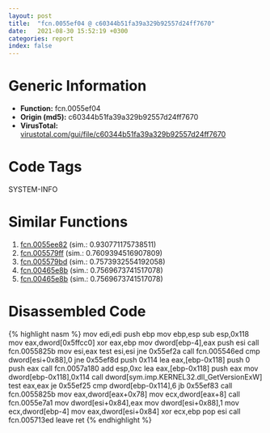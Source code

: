 ```yaml
---
layout: post
title:  "fcn.0055ef04 @ c60344b51fa39a329b92557d24ff7670"
date:   2021-08-30 15:52:19 +0300
categories: report
index: false
---
```


# Generic Information
- **Function:** fcn.0055ef04
- **Origin (md5):** c60344b51fa39a329b92557d24ff7670
- **VirusTotal:** [virustotal.com/gui/file/c60344b51fa39a329b92557d24ff7670][virustotal_ref]

# Code Tags
<span class="tag" id="SYSTEM-INFO">SYSTEM-INFO</span>


# Similar Functions

1. [fcn.0055ee82][similar_1_ref] (sim.: 0.930771175738511)
2. [fcn.005579ff][similar_2_ref] (sim.: 0.7609394516907809)
3. [fcn.005579bd][similar_3_ref] (sim.: 0.7573932554192058)
4. [fcn.00465e8b][similar_4_ref] (sim.: 0.7569673741517078)
5. [fcn.00465e8b][similar_5_ref] (sim.: 0.7569673741517078)


# Disassembled Code

{% highlight nasm %}
mov edi,edi
push ebp
mov ebp,esp
sub esp,0x118
mov eax,dword[0x5ffcc0]
xor eax,ebp
mov dword[ebp-4],eax
push esi
call fcn.0055825b
mov esi,eax
test esi,esi
jne 0x55ef2a
call fcn.005546ed
cmp dword[esi+0x88],0
jne 0x55ef8d
push 0x114
lea eax,[ebp-0x118]
push 0
push eax
call fcn.0057a180
add esp,0xc
lea eax,[ebp-0x118]
push eax
mov dword[ebp-0x118],0x114
call dword[sym.imp.KERNEL32.dll_GetVersionExW]
test eax,eax
je 0x55ef25
cmp dword[ebp-0x114],6
jb 0x55ef83
call fcn.0055825b
mov eax,dword[eax+0x78]
mov ecx,dword[eax+8]
call fcn.0055e7a1
mov dword[esi+0x84],eax
mov dword[esi+0x88],1
mov ecx,dword[ebp-4]
mov eax,dword[esi+0x84]
xor ecx,ebp
pop esi
call fcn.005713ed
leave 
ret 
{% endhighlight %}


[similar_1_ref]: /report/fcn.0055ee82@14b20b07906a36e23f2230c8042160f2
[similar_2_ref]: /report/fcn.005579ff@c60344b51fa39a329b92557d24ff7670
[similar_3_ref]: /report/fcn.005579bd@14b20b07906a36e23f2230c8042160f2
[similar_4_ref]: /report/fcn.00465e8b@53687e619dcac7d709f306d061d8daeb
[similar_5_ref]: /report/fcn.00465e8b@ba5ec83721de3ca10b3c9583f3b2c6a1
[virustotal_ref]: https://www.virustotal.com/gui/file/c60344b51fa39a329b92557d24ff7670